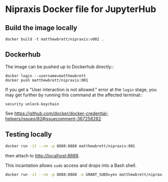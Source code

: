 # Nipraxis Docker file for JupyterHub

## Build the image locally

```
docker build -t matthewbrett/nipraxis:v002 .
```

## Dockerhub

The image can be pushed up to Dockerhub directly::

```
docker login --username=matthewbrett
docker push matthewbrett/nipraxis:001
```

If you get a "User interaction is not allowed." error at the ``login`` stage,
you may get further by running this command at the affected terminal::

```
security unlock-keychain
```

See
<https://github.com/docker/docker-credential-helpers/issues/82#issuecomment-367258282>

## Testing locally

```bash
docker run -it --rm -p 8888:8888 matthewbrett/nipraxis:001
```

then attach to <http://localhost:8888>.

This incantation allows `sudo` access and drops into a Bash shell.

```bash
docker run -it --rm -p 8888:8888 -e GRANT_SUDO=yes matthewbrett/nipraxis:001 /bin/bash
```
